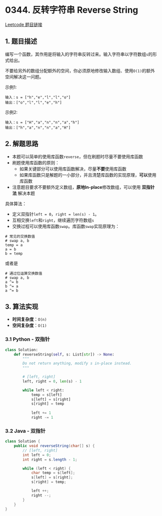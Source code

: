 # 0344. 反转字符串 Reverse String
[Leetcode 题目链接](https://leetcode.com/problems/reverse-string/description/)

## 1. 题目描述
编写一个函数，其作用是将输入的字符串反转过来。输入字符串以字符数组`s`的形式给出。

不要给另外的数组分配额外的空间，你必须原地修改输入数组、使用`O(1)`的额外空间解决这一问题。

示例1:
```
输入：s = ["h","e","l","l","o"]
输出：["o","l","l","e","h"]
```

示例2:
```
输入：s = ["H","a","n","n","a","h"]
输出：["h","a","n","n","a","H"]
```


## 2. 解题思路
* 本题可以简单的使用库函数`reverse`，但在刷题时尽量不要使用库函数
* 刷题使用库函数的原则：
  * 如果关键部分可以使用库函数解决，尽量**不要**使用库函数
  * 如果库函数只是解题的一小部分，并且清楚库函数的实现原理，**可以**使用库函数
* 注意题目要求不要额外定义数组，**原地In-place**修改数组，可以使用 **双指针法** 解决本题

具体算法：
* 定义双指针`left = 0`，`right = len(s) - 1`。
* 互相交换`left`和`right`，继续遍历字符数组`s`
* 交换过程可以使用库函数`swap`。库函数`swap`实现原理为：
```Py
# 常见的交换数值
# swap a, b
temp = a
a = b
b = temp
```
或者是
```Py
# 通过位运算交换数值
# swap a, b
a ^= b
b ^= a
a ^= b
```

## 3. 算法实现
* **时间复杂度**：`O(n)`
* **空间复杂度**：`O(1)`

### 3.1 Python - 双指针
```Python
class Solution:
    def reverseString(self, s: List[str]) -> None:
        """
        Do not return anything, modify s in-place instead.
        """

        # [left, right]
        left, right = 0, len(s) - 1

        while left < right:
            temp = s[left]
            s[left] = s[right]
            s[right] = temp
            
            left += 1
            right -= 1
```

### 3.2 Java - 双指针
```Java
class Solution {
    public void reverseString(char[] s) {
        // [left, right]
        int left = 0;
        int right = s.length - 1;

        while (left < right) {
            char temp = s[left];
            s[left] = s[right];
            s[right] = temp;

            left ++;
            right --;    
        }
    }
}
```
